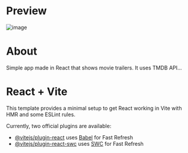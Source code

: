 # Preview
![image](https://github.com/user-attachments/assets/9ea3ef59-1cd7-4a62-ab49-e468ebbcf31a)

# About

Simple app made in React that shows movie trailers. It uses TMDB API...

# React + Vite

This template provides a minimal setup to get React working in Vite with HMR and some ESLint rules.

Currently, two official plugins are available:

- [@vitejs/plugin-react](https://github.com/vitejs/vite-plugin-react/blob/main/packages/plugin-react/README.md) uses [Babel](https://babeljs.io/) for Fast Refresh
- [@vitejs/plugin-react-swc](https://github.com/vitejs/vite-plugin-react-swc) uses [SWC](https://swc.rs/) for Fast Refresh
